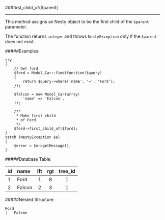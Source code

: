 ###first_child_of($parent)

---------

This method assigns an Nesty object to be the first child of the `$parent` parameter.

The function returns `integer` and throws `NestyException` only if the `$parent` does not exist.

#####Examples:

	try
	{
		// Get ford
        $ford = Model_Car::find(function($query)
        {
            return $query->where('name', '=', 'Ford');
        });

        $falcon = new Model_Car(array(
			'name' => 'Falcon',
		));

		/**
		 * Make first child
		 * of Ford
		 */
		$ford->first_child_of($ford);
	}
	catch (NestyException $e)
	{
		$error = $e->getMessage();
	}

#####Database Table:

  id        | name      | lft         | rgt         | tree_id
  :-------- | :-------- | :---------: | :---------: | :------:
  1         | Ford      | 1           | 8           | 1
  2         | Falcon    | 2           | 3           | 1


#####Nested Structure:

	Ford
	|   Falcon
